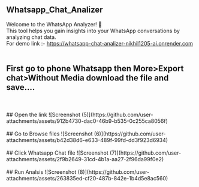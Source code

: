 ## Whatsapp_Chat_Analizer
Welcome to the WhatsApp Analyzer! 🎉  
This tool helps you gain insights into your WhatsApp conversations by analyzing chat data.
<br>
For demo link :- https://whatsapp-chat-analizer-nikhil1205-ai.onrender.com
<br>
<br>
## First go to phone Whatsapp then More>Export chat>Without Media download the file and save....
<br>
<br>
## Open the link
![Screenshot (5)](https://github.com/user-attachments/assets/912b4730-dac0-46b9-b535-0c255ca8056f)
<br>
<br>
## Go to Browse files
![Screenshot (6)](https://github.com/user-attachments/assets/b42d38d6-e633-489f-99fd-dd3f923d6934)
<br>
<br>
## Click Whatsapp Chat file
![Screenshot (7)](https://github.com/user-attachments/assets/2f9b2649-31cd-4b1a-aa27-2f96da99f0e2)
<br>
<br>
## Run Analsis
![Screenshot (8)](https://github.com/user-attachments/assets/263835ed-cf20-487b-842e-1b4d5e8ac560)
<br>
